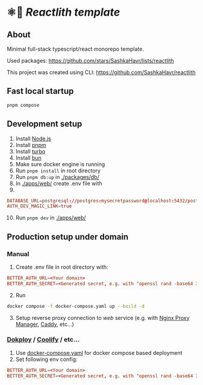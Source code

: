 # ⚛️🗿 _Reactlith template_

## About

Minimal full-stack typescript/react monorepo template.

Used packages: https://github.com/stars/SashkaHavr/lists/reactlith

This project was created using CLI: https://github.com/SashkaHavr/reactlith

## Fast local startup

```sh
pnpm compose
```

## Development setup

1. Install [Node.js](https://nodejs.org/en)
2. Install [pnpm](https://pnpm.io/installation)
3. Install [turbo](https://turborepo.com/docs/getting-started/installation#global-installation)
4. Install [bun](https://bun.sh/docs/installation)
5. Make sure docker engine is running
6. Run `pnpm install` in root directory
7. Run `pnpm db:up` in [./packages/db/](./packages/db/)
8. In [./apps/web/](./apps/web/) create .env file with
9.

```conf
DATABASE_URL=postgresql://postgres:mysecretpassword@localhost:5432/postgres
AUTH_DEV_MAGIC_LINK=true
```

10. Run `pnpm dev` in [./apps/web/](./apps/web/)

## Production setup under domain

### Manual

1. Create .env file in root directory with:

```conf
BETTER_AUTH_URL=<Your domain>
BETTER_AUTH_SECRET=<Generated secret, e.g. with "openssl rand -base64 32">
```

2. Run

```sh
docker compose -f docker-compose.yaml up --build -d
```

3. Setup reverse proxy connection to _web_ service (e.g. with [Nginx Proxy Manager](https://nginxproxymanager.com/), [Caddy](https://caddyserver.com/), etc...)

### [Dokploy](https://dokploy.com/) / [Coolify](https://coolify.io/) / etc...

1. Use [docker-compose.yaml](docker-compose.yaml) for docker compose based deployment
2. Set following env config:

```conf
BETTER_AUTH_URL=<Your domain>
BETTER_AUTH_SECRET=<Generated secret, e.g. with "openssl rand -base64 32">
```

